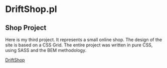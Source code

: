 # DriftShop.pl

## Shop Project 

Here is my third project. It represents a small online shop. The design of the site is based on a CSS Grid.
The entire project was written in pure CSS, using SASS and the BEM methodology. 

[DriftShop](https://zielsone.github.io/DriftShop/)
